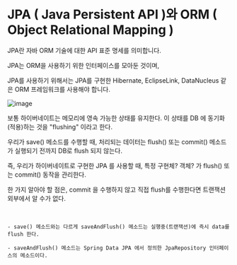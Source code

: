 
# JPA ( Java Persistent API )와 ORM ( Object Relational Mapping )

JPA란 자바 ORM 기술에 대한 API 표준 명세를 의미합니다.

JPA는 ORM을 사용하기 위한 인터페이스를 모아둔 것이며, 

JPA를 사용하기 위해서는 JPA를 구현한 Hibernate, EclipseLink, DataNucleus 같은 ORM 프레임워크를 사용해야 합니다.

![image](https://github.com/KATEKEITH/TIL_log/assets/46472768/9b688bd8-d743-49db-8e59-66a3150596ad)


보통 하이버네이트는 메모리에 영속 가능한 상태를 유지한다. 이 상태를 DB 에 동기화(적용)하는 것을 "flushing" 이라고 한다.

우리가 save() 메소드를 수행할 때, 처리되는 데이터는 flush()  또는 commit() 메소드가 실행되기 전까지 DB로 flush 되지 않는다.

즉, 우리가 하이버네이트로 구현한 JPA 를 사용할 때, 특정 구현체? 객체? 가 flush() 또는 commit() 동작을 관리한다.

한 가지 알아야 할 점은, commit 을 수행하지 않고 직접 flush를 수행한다면 트랜잭션 외부에서 알 수가 없다.

<br/>

```
- save() 메소드와는 다르게 saveAndFlush() 메소드는 실행중(트랜잭션)에 즉시 data를 flush 한다.

- saveAndFlush() 메소드는 Spring Data JPA 에서 정의한 JpaRepository 인터페이스의 메소드이다.
```
